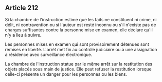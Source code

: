 Article 212
----
Si la chambre de l'instruction estime que les faits ne constituent ni crime, ni
délit, ni contravention ou si l'auteur est resté inconnu ou s'il n'existe pas de
charges suffisantes contre la personne mise en examen, elle déclare qu'il n'y a
lieu à suivre.

Les personnes mises en examen qui sont provisoirement détenues sont remises en
liberté. L'arrêt met fin au contrôle judiciaire ou à une assignation à résidence
avec surveillance électronique.

La chambre de l'instruction statue par le même arrêt sur la restitution des
objets placés sous main de justice. Elle peut refuser la restitution lorsque
celle-ci présente un danger pour les personnes ou les biens.
